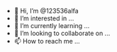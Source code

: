 - 👋 Hi, I’m @123536alfa
- 👀 I’m interested in ...
- 🌱 I’m currently learning ...
- 💞️ I’m looking to collaborate on ...
- 📫 How to reach me ...

<!---
123536alfa/123536alfa is a ✨ special ✨ repository because its `README.md` (this file) appears on your GitHub profile.
You can click the Preview link to take a look at your changes.
--->
